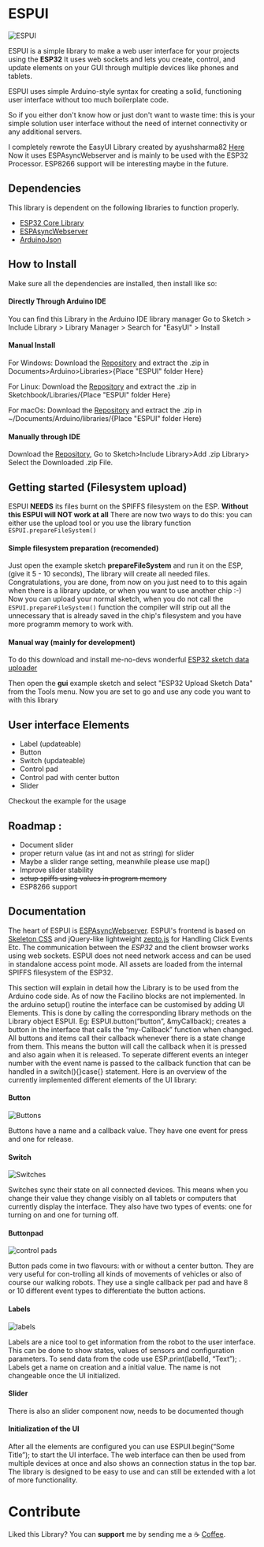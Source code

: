 # ESPUI
![ESPUI](https://github.com/s00500/ESPUI/blob/master/docs/ui_complete.png)


ESPUI is a simple library to make a web user interface for your projects using the **ESP32**
It uses web sockets and lets you create, control, and update elements on your GUI through multiple devices like phones and tablets.

ESPUI uses simple Arduino-style syntax for creating a solid, functioning user interface without too much boilerplate code.

So if you either don't know how or just don't want to waste time: this is your simple solution user interface without the need of internet connectivity or any additional servers.

I completely rewrote the EasyUI Library created by ayushsharma82 [Here](https://github.com/ayushsharma82/)
Now it uses ESPAsyncWebserver and is mainly to be used with the ESP32 Processor.
ESP8266 support will be interesting maybe in the future.

## Dependencies
This library is dependent on the following libraries to function properly.
  - [ESP32 Core Library](https://github.com/espressif/arduino-esp32)
  - [ESPAsyncWebserver](https://github.com/me-no-dev/ESPAsyncWebServer)
  - [ArduinoJson](https://github.com/bblanchon/ArduinoJson)


## How to Install

Make sure all the dependencies are installed, then install like so:

#### Directly Through Arduino IDE

You can find this Library in the Arduino IDE library manager
Go to Sketch > Include Library > Library Manager > Search for "EasyUI" > Install

#### Manual Install

For Windows: Download the [Repository](https://github.com/s00500/ESPUI/archive/master.zip) and extract the .zip in Documents>Arduino>Libraries>{Place "ESPUI" folder Here}

For Linux: Download the [Repository](https://github.com/s00500/ESPUI/archive/master.zip) and extract the .zip in Sketchbook/Libraries/{Place "ESPUI" folder Here}

For macOs: Download the [Repository](https://github.com/s00500/ESPUI/archive/master.zip) and extract the .zip in ~/Documents/Arduino/libraries/{Place "ESPUI" folder Here}

#### Manually through IDE

Download the [Repository](https://github.com/s00500/ESPUI/archive/master.zip), Go to Sketch>Include Library>Add .zip Library> Select the Downloaded .zip File.

## Getting started (Filesystem upload)

ESPUI **NEEDS** its files burnt on the SPIFFS filesystem on the ESP. **Without this ESPUI will NOT work at all**
There are now two ways to do this: you can either use the upload tool or you use the library function `ESPUI.prepareFileSystem()`

#### Simple filesystem preparation (recomended)

Just open the example sketch **prepareFileSystem** and run it on the ESP, (give it 5 - 10 seconds),
The library will create all needed files.
Congratulations, you are done, from now on you just need to to this again when there is a library update, or when you want to use another chip :-)
Now you can upload your normal sketch, when you do not call the `ESPUI.prepareFileSystem()` function the compiler will strip out all the unnecessary that is already saved in the chip's filesystem and you have more programm memory to work with.


#### Manual way (mainly for development)

To do this download and install me-no-devs wonderful [ESP32 sketch data uploader](https://github.com/me-no-dev/arduino-esp32fs-plugin)

Then open the **gui** example sketch and select "ESP32 Upload Sketch Data" from the Tools menu.
Now you are set to go and use any code you want to with this library

## User interface Elements
  - Label (updateable)
  - Button
  - Switch (updateable)
  - Control pad
  - Control pad with center button
  - Slider

  Checkout the example for the usage

## Roadmap :

- Document slider
- proper return value (as int and not as string) for slider
- Maybe a slider range setting, meanwhile please use map()
- Improve slider stability
- ~~setup spiffs using values in program memory~~
- ESP8266 support

## Documentation

The heart of ESPUI is [ESPAsyncWebserver](https://github.com/me-no-dev/ESPAsyncWebServer).
ESPUI's frontend is based on [Skeleton CSS](http://getskeleton.com/) and jQuery-like lightweight [zepto.js](https://zeptojs.com/) for Handling Click Events Etc. The communication between the *ESP32* and the client browser works using web sockets.
ESPUI does not need network access and can be used in standalone access point mode.
All assets are loaded from the internal SPIFFS filesystem of the ESP32.

This section will explain in detail how the Library is to be used from the Arduino code side. As of now the Facilino blocks are not implemented.
In the arduino setup() routine the interface can be customised by adding UI Elements. This is done by calling the corresponding library methods on the Library object ESPUI. Eg: ESPUI.button(“button”, &myCallback); creates a button in the interface that calls the “my-Callback” function when changed. All buttons and items call their callback whenever there is a state change from them. This means the button will call the callback when it is pressed and also again when it is released. To seperate different events an integer number with the event name is passed to the callback function that can be handled in a switch(){}case{} statement. Here is an overview of the currently implemented different elements of the UI library:


#### Button

![Buttons](https://github.com/s00500/ESPUI/blob/master/docs/ui_button.png)

Buttons have a name and a callback value. They have one event for press and one for release.


#### Switch

![Switches](https://github.com/s00500/ESPUI/blob/master/docs/ui_switches.png)

Switches sync their state on all connected devices. This means when you change their value they change visibly on all tablets or computers that currently display the interface. They also have two types of events: one for turning on and one for turning off.


#### Buttonpad

![control pads](https://github.com/s00500/ESPUI/blob/master/docs/ui_controlpad.png)

Button pads come in two flavours: with or without a center button. They are very useful for con-trolling all kinds of movements of vehicles or also of course our walking robots. They use a single callback per pad and have 8 or 10 different event types to differentiate the button actions.


#### Labels

![labels](https://github.com/s00500/ESPUI/blob/master/docs/ui_labels.png)

Labels are a nice tool to get information from the robot to the user interface. This can be done to show states, values of sensors and configuration parameters. To send data from the code use ESP.print(labelId, “Text”); . Labels get a name on creation and a initial value. The name is not changeable once the UI initialized.

#### Slider

There is also an slider component now, needs to be documented though

#### Initialization of the UI

After all the elements are configured you can use ESPUI.begin(“Some Title”); to start the UI interface. The web interface can then be used from multiple devices at once and also shows an connection status in the top bar.
The library is designed to be easy to use and can still be extended with a lot of more functionality.


# Contribute
Liked this Library? You can **support** me by sending me a :coffee: [Coffee](https://paypal.me/lukasbachschwell/3).
